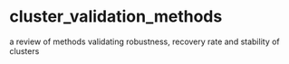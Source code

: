 # cluster_validation_methods

a review of methods validating robustness, recovery rate and stability of clusters 
